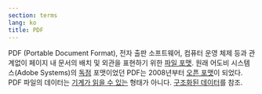 ```yaml
---
section: terms
lang: ko
title: PDF
---
```


PDF (Portable Document Format), 전자 출판 소프트웨어, 컴퓨터 운영 체제 등과 관계없이 페이지 내 문서의 배치 및 외관을 표현하기 위한 [파일 포맷]((../file-format/)). 원래 어도비 시스템스(Adobe Systems)의 [독점](../proprietary/) 포맷이었던 PDF는 2008년부터 [오픈 포맷](../open-format/)이 되었다. PDF 파일의 데이터는 [기계가 읽을 수 있는](../machine-readable/) 형태가 아니다. [구조화된 데이터](../structured-data/)를 참조.
